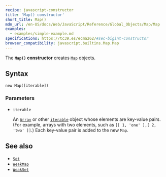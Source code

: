 ```yaml
---
recipe: javascript-constructor
title: 'Map() constructor'
short_title: Map()
mdn_url: /en-US/docs/Web/JavaScript/Reference/Global_Objects/Map/Map
examples:
  - examples/simple-example.md
specifications: https://tc39.es/ecma262/#sec-bigint-constructor
browser_compatibility: javascript.builtins.Map.Map
---
```

The **`Map()` constructor** creates [`Map`](/en-US/docs/Web/JavaScript/Reference/Global_Objects/Map) objects.

## Syntax

```
new Map([iterable])
```

### Parameters

-   `iterable`

    An [`Array`](/en-US/docs/Web/JavaScript/Reference/Global_Objects/Array) or other [`iterable`](/en-US/docs/Web/JavaScript/Guide/iterable) object whose elements are key-value pairs. (For example, arrays with two elements, such as `[[ 1, 'one' ],[ 2, 'two' ]]`.) Each key-value pair is added to the new `Map`.

## See also

-   [`Set`](/en-US/docs/Web/JavaScript/Reference/Global_Objects/Set)
-   [`WeakMap`](/en-US/docs/Web/JavaScript/Reference/Global_Objects/WeakMap)
-   [`WeakSet`](/en-US/docs/Web/JavaScript/Reference/Global_Objects/WeakSet)
